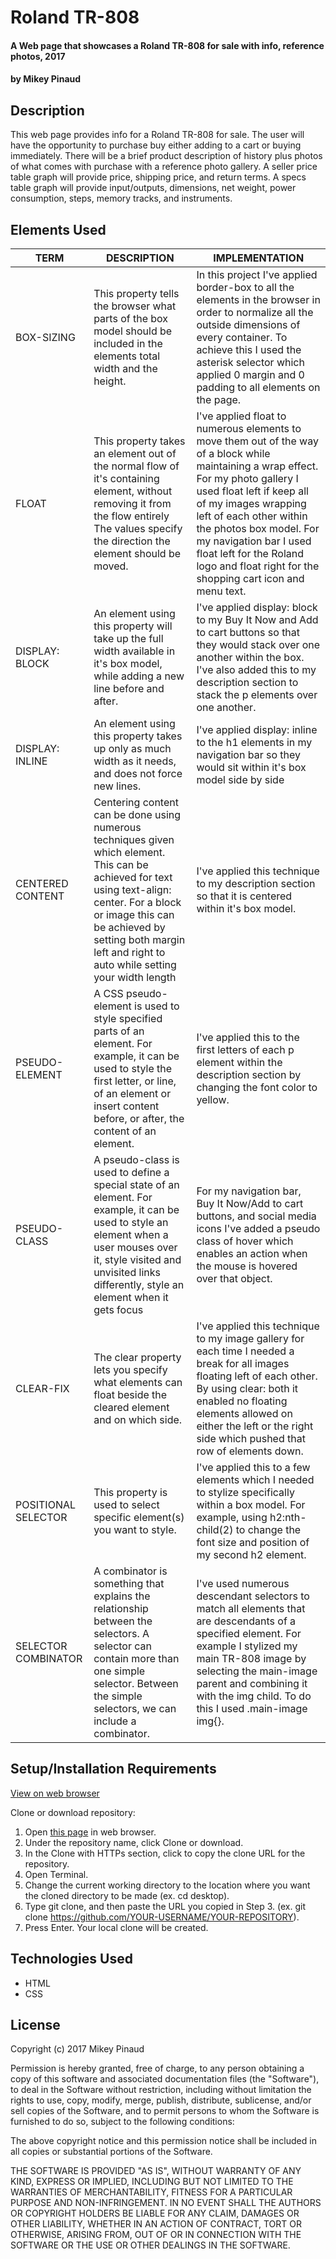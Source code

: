 # Roland TR-808

#### A Web page that showcases a Roland TR-808 for sale with info, reference photos, 2017

#### by **Mikey Pinaud**

## Description

This web page provides info for a Roland TR-808 for sale. The user will have the opportunity to purchase buy either adding to a cart or buying immediately. There will be a brief product description of history plus photos of what comes with purchase with a reference photo gallery. A seller price table graph will provide price, shipping price, and return terms. A specs table graph will provide input/outputs, dimensions, net weight, power consumption, steps, memory tracks, and instruments.

## Elements Used
<table>
<!--header  -->
  <thead>
    <tr>
      <th>TERM</th>
      <th>DESCRIPTION</th>
      <th>IMPLEMENTATION</th>
    </tr>
  </thead>
<!--body  -->
  <tbody>
    <tr>
      <td>BOX-SIZING</td>
      <td>This property tells the browser what parts of the box model should be included in the elements total width and the height.</td>
      <td>In this project I've applied border-box to all the elements in the browser in order to normalize all the outside dimensions of every container. To achieve this I used the asterisk selector which applied 0 margin and 0 padding to all elements on the page.</td>
    </tr>
    <tr>
      <td>FLOAT</td>
      <td>This property takes an element out of the normal flow of it's containing element, without removing it from the flow entirely The values specify the direction the element should be moved.</td>
      <td>I've applied float to numerous elements to move them out of the way of a block while maintaining a wrap effect. For my photo gallery I used float left if keep all of my images wrapping left of each other within the photos box model. For my navigation bar I used float left for the Roland logo and float right for the shopping cart icon and menu text.</td>
    </tr>
    <tr>
      <td>DISPLAY: BLOCK</td>
      <td>An element using this property will take up the full width available in it's box model, while adding a new line before and after.</td>
      <td>I've applied display: block to my Buy It Now and Add to cart buttons so that they would stack over one another within the box. I've also added this to my description section to stack the p elements over one another.</td>
    </tr>
    <tr>
      <td>DISPLAY: INLINE</td>
      <td>An element using this property takes up only as much width as it needs, and does not force new lines.</td>
      <td>I've applied display: inline to the h1 elements in my navigation bar so they would sit within it's box model side by side</td>
    </tr>
    <tr>
      <td>CENTERED CONTENT</td>
      <td>Centering content can be done using numerous techniques given which element. This can be achieved for text using text-align: center. For a block or image this can be achieved by setting both margin left and right to auto while setting your width length</td>
      <td>I've applied this technique to my description section so that it is centered within it's box model.</td>
    </tr>
    <tr>
      <td>PSEUDO-ELEMENT</td>
      <td>A CSS pseudo-element is used to style specified parts of an element. For example, it can be used to style the first letter, or line, of an element or insert content before, or after, the content of an element.</td>
      <td>I've applied this to the first letters of each p element within the description section by changing the font color to yellow.</td>
    </tr>
    <tr>
      <td>PSEUDO-CLASS</td>
      <td>A pseudo-class is used to define a special state of an element. For example, it can be used to style an element when a user mouses over it, style visited and unvisited links differently, style an element when it gets focus</td>
      <td>For my navigation bar, Buy It Now/Add to cart buttons, and social media icons I've added a pseudo class of hover which enables an action when the mouse is hovered over that object.</td>
    </tr>
    <tr>
      <td>CLEAR-FIX</td>
      <td>The clear property lets you specify what elements can float beside the cleared element and on which side.</td>
      <td>I've applied this technique to my image gallery for each time I needed a break for all images floating left of each other. By using clear: both it enabled no floating elements allowed on either the left or the right side which pushed that row of elements down.</td>
    </tr>
    <tr>
      <td>POSITIONAL SELECTOR</td>
      <td>This property is used to select specific element(s) you want to style.</td>
      <td>I've applied this to a few elements which I needed to stylize specifically within a box model. For example, using h2:nth-child(2) to change the font size and position of my second h2 element.</td>
    </tr>
    <tr>
      <td>SELECTOR COMBINATOR</td>
      <td>A combinator is something that explains the relationship between the selectors. A selector can contain more than one simple selector. Between the simple selectors, we can include a combinator.</td>
      <td>I've used numerous descendant selectors to match all elements that are descendants of a specified element. For example I stylized my main TR-808 image by selecting the main-image parent and combining it with the img child. To do this I used .main-image img{}. </td>
    </tr>
  </tbody>
</table>

## Setup/Installation Requirements

[View on web browser](https://mpinaud.github.io/tr-808/)

Clone or download repository:
  1. Open [this page](https://github.com/mpinaud/tr-808) in web browser.
  2. Under the repository name, click Clone or download.
  3. In the Clone with HTTPs section, click to copy the clone URL for the repository.
  4. Open Terminal.
  5. Change the current working directory to the location where you want the cloned directory to be made (ex. cd desktop).
  6. Type git clone, and then paste the URL you copied in Step 3. (ex. git clone https://github.com/YOUR-USERNAME/YOUR-REPOSITORY).
  7. Press Enter. Your local clone will be created.

## Technologies Used
  * HTML
  * CSS

## License

  Copyright (c) 2017 Mikey Pinaud

Permission is hereby granted, free of charge, to any person obtaining a copy
of this software and associated documentation files (the "Software"), to deal
in the Software without restriction, including without limitation the rights
to use, copy, modify, merge, publish, distribute, sublicense, and/or sell
copies of the Software, and to permit persons to whom the Software is
furnished to do so, subject to the following conditions:

The above copyright notice and this permission notice shall be included in all
copies or substantial portions of the Software.

THE SOFTWARE IS PROVIDED "AS IS", WITHOUT WARRANTY OF ANY KIND, EXPRESS OR
IMPLIED, INCLUDING BUT NOT LIMITED TO THE WARRANTIES OF MERCHANTABILITY,
FITNESS FOR A PARTICULAR PURPOSE AND NON-INFRINGEMENT. IN NO EVENT SHALL THE
AUTHORS OR COPYRIGHT HOLDERS BE LIABLE FOR ANY CLAIM, DAMAGES OR OTHER
LIABILITY, WHETHER IN AN ACTION OF CONTRACT, TORT OR OTHERWISE, ARISING FROM,
OUT OF OR IN CONNECTION WITH THE SOFTWARE OR THE USE OR OTHER DEALINGS IN THE
SOFTWARE.
